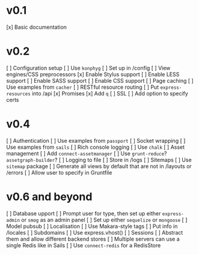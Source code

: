 # v0.1
[x] Basic documentation

# v0.2
[ ] Configuration setup
  [ ] Use `konphyg`
  [ ] Set up in /config
[ ] View engines/CSS preprocessors
  [x] Enable Stylus support
  [ ] Enable LESS support
  [ ] Enable SASS support
  [ ] Enable CSS support
[ ] Page caching
  [ ] Use examples from `cacher`
[ ] RESTful resource routing
  [ ] Put `express-resources` into /api
[x] Promises
  [x] Add `q`
[ ] SSL
  [ ] Add option to specify certs

# v0.4
[ ] Authentication
  [ ] Use examples from `passport`
[ ] Socket wrapping
  [ ] Use examples from `sails`
[ ] Rich console logging
  [ ] Use `chalk`
[ ] Asset management
  [ ] Add `connect-assetmanager`
  [ ] Use `grunt-reduce`? `assetgraph-builder`?
[ ] Logging to file
  [ ] Store in /logs
[ ] Sitemaps
  [ ] Use `sitemap` package
  [ ] Generate all views by default that are not in /layouts or /errors
  [ ] Allow user to specify in Gruntfile

# v0.6 and beyond
[ ] Database upport
  [ ] Prompt user for type, then set up either `express-admin` or `smog` as an admin panel
  [ ] Set up either `sequelize` or `mongoose`
  [ ] Model pubsub
[ ] Localisation
  [ ] Use Makara-style tags
  [ ] Put info in /locales
[ ] Subdomains
  [ ] Use express.vhost()
[ ] Sessions
  [ ] Abstract them and allow different backend stores
  [ ] Multiple servers can use a single Redis like in Sails
  [ ] Use `connect-redis` for a RedisStore
